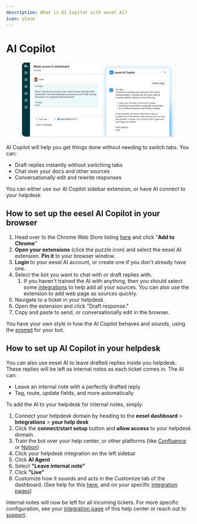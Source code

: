 ```yaml
---
description: What is AI Copilot with eesel AI?
icon: plane
---
```


# AI Copilot

<figure><img src="../.gitbook/assets/AI_Copilot_Asset_5 1.png" alt=""><figcaption></figcaption></figure>

AI Copilot will help you get things done without needing to switch tabs. You can:

* Draft replies instantly without switching tabs
* Chat over your docs and other sources
* Conversationally edit and rewrite responses

You can either use our AI Copilot sidebar extension, or have AI connect to your helpdesk&#x20;

## How to set up the eesel AI Copilot in your browser

1. Head over to the Chrome Web Store listing [here](https://chromewebstore.google.com/detail/eesel-ai-chatgpt-sidebar/ejhkkbilnpifailgngpkgmiofhioacjd?hl=en) and click "**Add to Chrome**"&#x20;
2. **Open your extensions** (click the puzzle icon) and select the eesel AI extension. **Pin it** to your browser window.
3. **Login** to your eesel AI account, or create one if you don't already have one.
4. Select the bot you want to chat with or draft replies with.
   1. If you haven't trained the AI with anything, then you should select some [integrations](../getting-started/integrations.md) to help add all your sources. You can also use the extension to add web page as sources quickly.
5. Navigate to a ticket in your helpdesk.
6. Open the extension and click "Draft response."
7. Copy and paste to send, or conversationally edit in the browser.

You have your own style in how the AI Copilot behaves and sounds, using the [prompt](../getting-started/prompt-and-actions.md#what-is-the-prompt) for your bot.



## How to set up AI Copilot in your helpdesk

You can also use eesel AI to leave drafted replies inside you helpdesk. These replies will be left as internal notes as each ticket comes in. The AI can:

* Leave an internal note with a perfectly drafted reply
* Tag, route, update fields, and more automatically



To add the AI to your helpdesk for internal notes, simply:

1. Connect your helpdesk domain by heading to the **eesel dashboard** > **Integrations** > **your help desk**
2. Click the **connect/start setup** button and **allow access** to your helpdesk domain.
3. Train the bot over your help center, or other platforms (like [Confluence](../integrations/confluence/) or [Notion](../integrations/notion.md))
4. Click your helpdesk integration on the left sidebar&#x20;
5. Click **AI Agent**
6. Select **"Leave internal note"**
7. Click **"Live"**
8. Customize how it sounds and acts in the Customize tab of the dashboard. (See help for this [here](../getting-started/prompt-and-actions.md), and on your specific [integration pages](broken-reference))

Internal notes will now be left for all incoming tickets. For more specific configuration, see your [integration page](broken-reference) of this help center or reach out to [support](../#how-do-i-get-in-touch-with-support).

